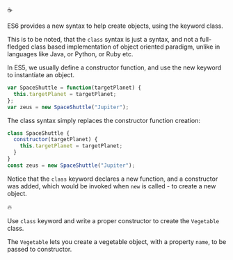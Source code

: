 :coffee:

ES6 provides a new syntax to help create objects, using the keyword class.

This is to be noted, that the `class` syntax is just a syntax, and not a full-fledged class based implementation of object oriented paradigm, unlike in languages like Java, or Python, or Ruby etc.

In ES5, we usually define a constructor function, and use the new keyword to instantiate an object.

```js
var SpaceShuttle = function(targetPlanet) {
  this.targetPlanet = targetPlanet;
};
var zeus = new SpaceShuttle("Jupiter");
```

The class syntax simply replaces the constructor function creation:

```js
class SpaceShuttle {
  constructor(targetPlanet) {
    this.targetPlanet = targetPlanet;
  }
}
const zeus = new SpaceShuttle("Jupiter");
```

Notice that the `class` keyword declares a new function, and a constructor was added, which would be invoked when `new` is called - to create a new object.

:fire:

Use `class` keyword and write a proper constructor to create the `Vegetable` class.

The `Vegetable` lets you create a vegetable object, with a property `name`, to be passed to constructor.
